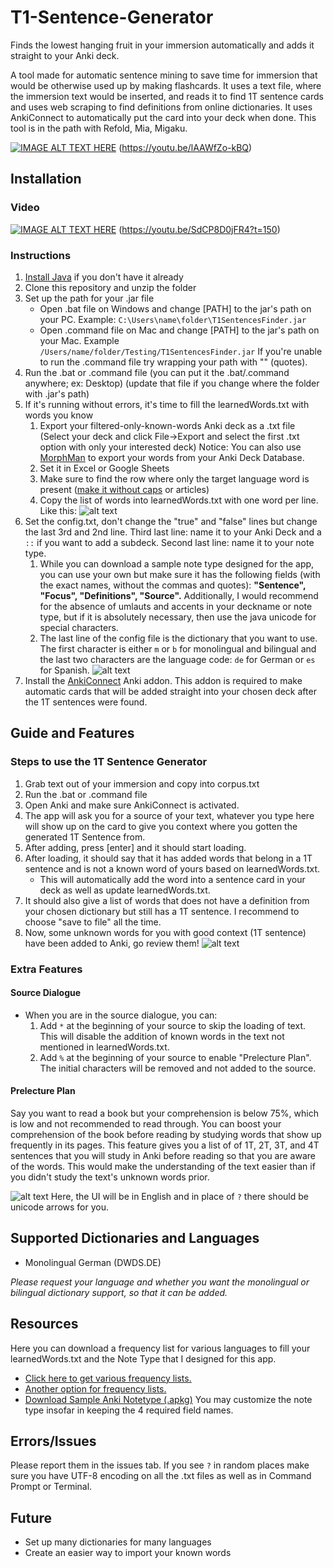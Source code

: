# T1-Sentence-Generator
Finds the lowest hanging fruit in your immersion automatically and adds it straight to your Anki deck.

A tool made for automatic sentence mining to save time for immersion that would be otherwise used up by making flashcards. It uses a text file, where the immersion text would be inserted, and reads it to find 1T sentence cards and uses web scraping to find definitions from online dictionaries. It uses AnkiConnect to automatically put the card into your deck when done. This tool is in the path with Refold, Mia, Migaku.

[![IMAGE ALT TEXT HERE](https://img.youtube.com/vi/lAAWfZo-kBQ/0.jpg)](https://www.youtube.com/watch?v=lAAWfZo-kBQ) (https://youtu.be/lAAWfZo-kBQ)

## Installation
### Video
[![IMAGE ALT TEXT HERE](https://img.youtube.com/vi/SdCP8D0jFR4/0.jpg)](https://www.youtube.com/watch?v=SdCP8D0jFR4) (https://youtu.be/SdCP8D0jFR4?t=150)

### Instructions
1. [Install Java](https://java.com/en/download/) if you don't have it already
2. Clone this repository and unzip the folder
3. Set up the path for your .jar file
    * Open .bat file on Windows and change [PATH] to the jar's path on your PC. Example: `C:\Users\name\folder\T1SentencesFinder.jar`
    * Open .command file on Mac and change [PATH] to the jar's path on your Mac. Example `/Users/name/folder/Testing/T1SentencesFinder.jar` If you're unable to run the .command file try wrapping your path with "" (quotes).
4. Run the .bat or .command file (you can put it the .bat/.command anywhere; ex: Desktop) (update that file if you change where the folder with .jar's path)
5. If it's running without errors, it's time to fill the learnedWords.txt with words you know
    1. Export your filtered-only-known-words Anki deck as a .txt file (Select your deck and click File->Export and select the first .txt option with only your interested deck) Notice: You can also use [MorphMan](https://ankiweb.net/shared/info/900801631) to export your words from your Anki Deck Database.
    2. Set it in Excel or Google Sheets
    3. Make sure to find the row where only the target language word is present ([make it without caps](https://decapitalize.eu/) or articles)
    4. Copy the list of words into learnedWords.txt with one word per line. Like this: ![alt text](https://i.imgur.com/haAgGKN.png "One word per line")
6. Set the config.txt, don't change the "true" and "false" lines but change the last 3rd and 2nd line. Third last line: name it to your Anki Deck and a `::` if you want to add a subdeck. Second last line: name it to your note type.
    1. While you can download a sample note type designed for the app, you can use your own but make sure it has the following fields (with the exact names, without the commas and quotes): **"Sentence", "Focus", "Definitions", "Source".** Additionally, I would recommend for the absence of umlauts and accents in your deckname or note type, but if it is absolutely necessary, then use the java unicode for special characters.
    2. The last line of the config file is the dictionary that you want to use. The first character is either `m` or `b` for monolingual and bilingual and the last two characters are the language code: `de` for German or `es` for Spanish. ![alt text](https://i.imgur.com/5E5tj1g.png "config.txt")
7. Install the [AnkiConnect](https://ankiweb.net/shared/info/2055492159) Anki addon. This addon is required to make automatic cards that will be added straight into your chosen deck after the 1T sentences were found.

## Guide and Features
### Steps to use the 1T Sentence Generator
1. Grab text out of your immersion and copy into corpus.txt
2. Run the .bat or .command file
3. Open Anki and make sure AnkiConnect is activated.
4. The app will ask you for a source of your text, whatever you type here will show up on the card to give you context where you gotten the generated 1T Sentence from.
5. After adding, press [enter] and it should start loading.
6. After loading, it should say that it has added words that belong in a 1T sentence and is not a known word of yours based on learnedWords.txt.
    * This will automatically add the word into a sentence card in your deck as well as update learnedWords.txt.
7. It should also give a list of words that does not have a definition from your chosen dictionary but still has a 1T sentence. I recommend to choose "save to file" all the time.
8. Now, some unknown words for you with good context (1T sentence) have been added to Anki, go review them!
![alt text](https://i.imgur.com/DotVghO.png "1T Sentence in Anki")

### Extra Features
#### Source Dialogue
* When you are in the source dialogue, you can:
    1. Add `*` at the beginning of your source to skip the loading of text. This will disable the addition of known words in the text not mentioned in learnedWords.txt.
    2. Add `%` at the beginning of your source to enable "Prelecture Plan".
    The initial characters will be removed and not added to the source.
#### Prelecture Plan
Say you want to read a book but your comprehension is below 75%, which is low and not recommended to read through. You can boost your comprehension of the book before reading by studying words that show up frequently in its pages. This feature gives you a list of of 1T, 2T, 3T, and 4T sentences that you will study in Anki before reading so that you are aware of the words. This would make the understanding of the text easier than if you didn't study the text's unknown words prior.

![alt text](https://i.imgur.com/hJQIlde.png "Prelecture Plan")
Here, the UI will be in English and in place of `?` there should be unicode arrows for you.

## Supported Dictionaries and Languages
* Monolingual German (DWDS.DE)

*Please request your language and whether you want the monolingual or bilingual dictionary support, so that it can be added.*

## Resources
Here you can download a frequency list for various languages to fill your learnedWords.txt and the Note Type that I designed for this app.

* [Click here to get various frequency lists.](https://github.com/hermitdave/FrequencyWords/tree/master/content/2018)
* [Another option for frequency lists.](https://github.com/melling/LanguageLearning)
* <a id="raw-url" href="https://raw.githubusercontent.com/Amiothenes/1T-Sentence-Miner/master/Deck.apkg">Download Sample Anki Notetype (.apkg)</a>
    You may customize the note type insofar in keeping the 4 required field names.

## Errors/Issues
Please report them in the issues tab.
If you see `?` in random places make sure you have UTF-8 encoding on all the .txt files as well as in Command Prompt or Terminal.

## Future
* Set up many dictionaries for many languages
* Create an easier way to import your known words
